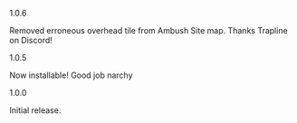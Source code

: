 1.0.6

Removed erroneous overhead tile from Ambush Site map. Thanks Trapline on Discord!

1.0.5

Now installable! Good job narchy

1.0.0

Initial release.

